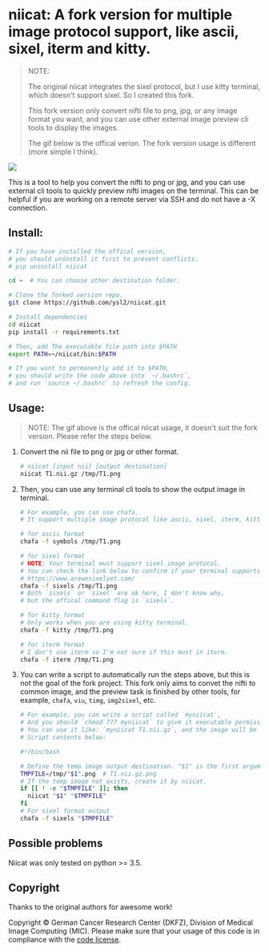 # niicat: A fork version for multiple image protocol support, like ascii, sixel, iterm and kitty.

> NOTE:
>
> The original niicat integrates the sixel protocol, but I use kitty terminal, which doesn't support sixel. So I created this fork.
>
> This fork version only convert nifti file to png, jpg, or any image format you want, and you can use other external image preview cli tools to display the images.
>
> The gif below is the offical verion. The fork version usage is different (more simple I think).

![](niicat/resources/example.gif)

This is a tool to help you convert the nifti to png or jpg, and you can use external cli tools to quickly preview nifti images on the terminal.
This can be helpful if you are working on a remote server via SSH and do not have a -X connection.

## Install:

```bash
# If you have installed the offical version,
# you should uninstall it first to prevent conflicts.
# pip uninstall niicat

cd ~  # You can choose other destination folder.

# Clone the forked version repo.
git clone https://github.com/ysl2/niicat.git

# Install dependencies
cd niicat
pip install -r requirements.txt

# Then, add The executable file path into $PATH
export PATH=~/niicat/bin:$PATH

# If you want to permanently add it to $PATH,
# you should write the code above into `~/.bashrc`,
# and run `source ~/.bashrc` to refresh the config.
```

## Usage:

> NOTE: The gif above is the offical niicat usage, it doesn't suit the fork version. Please refer the steps below.

1. Convert the nii file to png or jpg or other format.

    ```bash
    # niicat [input nii] [output destination]
    niicat T1.nii.gz /tmp/T1.png
    ```

2. Then, you can use any terminal cli tools to show the output image in terminal.

    ```bash
    # For example, you can use chafa.
    # It support multiple image protocol like ascii, sixel, iterm, kitty.

    # for ascii format
    chafa -f symbols /tmp/T1.png

    # for sixel format
    # NOTE: Your terminal must support sixel image protocol.
    # You can check the link below to confirm if your terminal supports it.
    # https://www.arewesixelyet.com/
    chafa -f sixels /tmp/T1.png
    # Both `sixels` or `sixel` are ok here, I don't know why,
    # but the offical command flag is `sixels`.

    # for kitty format
    # Only works when you are using kitty terminal.
    chafa -f kitty /tmp/T1.png

    # for iterm format
    # I don't use iterm so I'm not sure if this must in iterm.
    chafa -f iterm /tmp/T1.png
    ```

3. You can write a script to automatically run the steps above, but this is not the goal of the fork project. This fork only aims to convet the nifti to common image, and the preview task is finished by other tools, for example, `chafa`, `viu`, `timg`, `img2sixel`, etc.

    ```bash
    # For example, you can write a script called `myniicat`,
    # And you should `chmod 777 myniicat` to give it executable permission.
    # You can use it like: `myniicat T1.nii.gz`, and the image will be drawn in your terminal.
    # Script contents below:

    #!/bin/bash

    # Define the temp image output destination. "$1" is the first arguments: `T1.nii.gz`.
    TMPFILE=/tmp/"$1".png  # T1.nii.gz.png
    # If the temp image not exists, create it by niicat.
    if [[ ! -e "$TMPFILE" ]]; then
      niicat "$1" "$TMPFILE"
    fi
    # For sixel format output
    chafa -f sixels "$TMPFILE"
    ```

## Possible problems

Niicat was only tested on python >= 3.5.

## Copyright

Thanks to the original authors for awesome work!

Copyright © German Cancer Research Center (DKFZ), Division of Medical Image Computing (MIC).
Please make sure that your usage of this code is in compliance with the [code license](LICENSE).
